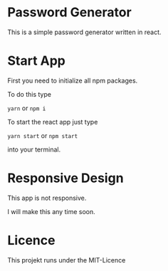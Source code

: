# Password Generator

This is a simple password generator written in react.

# Start App

First you need to initialize all npm packages.

To do this type

`yarn`
or
`npm i`

To start the react app just type

`yarn start`
or
`npm start`

into your terminal.

# Responsive Design

This app is not responsive.

I will make this any time soon.

# Licence

This projekt runs under the MIT-Licence
